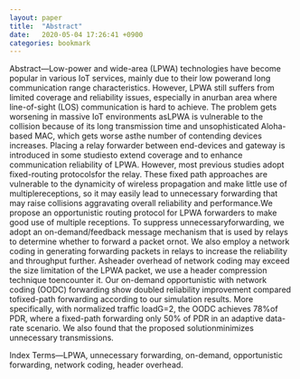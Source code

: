 ```yaml
---
layout: paper
title:  "Abstract"
date:   2020-05-04 17:26:41 +0900
categories: bookmark
---
```

Abstract—Low-power and wide-area (LPWA) technologies have become popular in various IoT services, mainly due to their low powerand long communication range characteristics. However, LPWA still suffers from limited coverage and reliability issues, especially in anurban area where line-of-sight (LOS) communication is hard to achieve. The problem gets worsening in massive IoT environments asLPWA is vulnerable to the collision because of its long transmission time and unsophisticated Aloha-based MAC, which gets worse asthe number of contending devices increases. Placing a relay forwarder between end-devices and gateway is introduced in some studiesto extend coverage and to enhance communication reliability of LPWA. However, most previous studies adopt fixed-routing protocolsfor the relay. These fixed path approaches are vulnerable to the dynamicity of wireless propagation and make little use of multiplereceptions, so it may easily lead to unnecessary forwarding that may raise collisions aggravating overall reliability and performance.We propose an opportunistic routing protocol for LPWA forwarders to make good use of multiple receptions. To suppress unnecessaryforwarding, we adopt an on-demand/feedback message mechanism that is used by relays to determine whether to forward a packet ornot. We also employ a network coding in generating forwarding packets in relays to increase the reliability and throughput further. Asheader overhead of network coding may exceed the size limitation of the LPWA packet, we use a header compression technique toencounter it. Our on-demand opportunistic with network coding (OODC) forwarding show doubled reliability improvement compared tofixed-path forwarding according to our simulation results. More specifically, with normalized traffic loadG=2, the OODC achieves 78%of PDR, where a fixed-path forwarding only 50% of PDR in an adaptive data-rate scenario. We also found that the proposed solutionminimizes unnecessary transmissions.

Index Terms—LPWA, unnecessary forwarding, on-demand, opportunistic forwarding, network coding, header overhead.